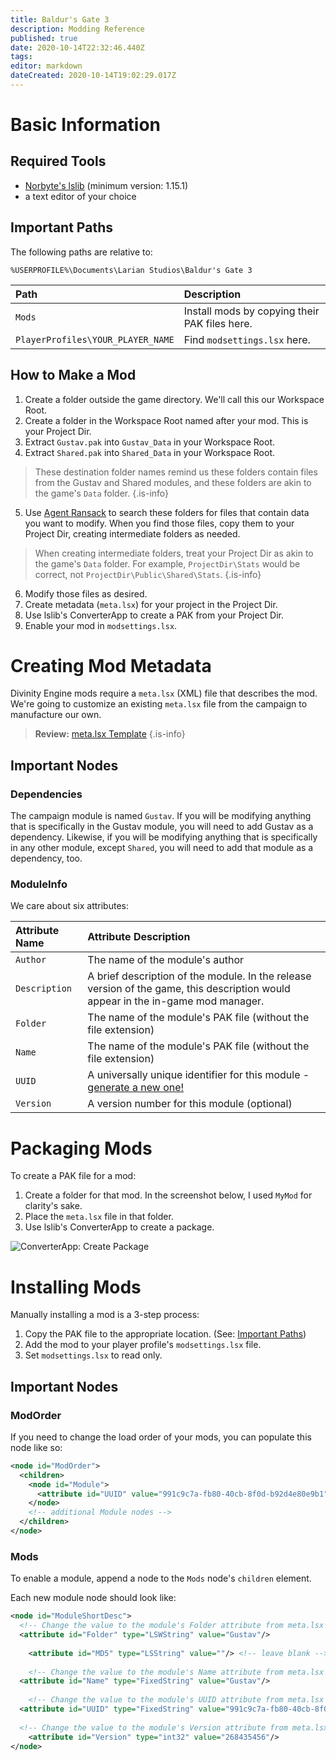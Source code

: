 ```yaml
---
title: Baldur's Gate 3
description: Modding Reference
published: true
date: 2020-10-14T22:32:46.440Z
tags: 
editor: markdown
dateCreated: 2020-10-14T19:02:29.017Z
---
```


# Basic Information

## Required Tools

- [Norbyte's lslib](https://github.com/Norbyte/lslib/releases) (minimum version: 1.15.1)
- a text editor of your choice


## Important Paths

The following paths are relative to:

`%USERPROFILE%\Documents\Larian Studios\Baldur's Gate 3`

Path | Description
:--- | :---
`Mods` | Install mods by copying their PAK files here.
`PlayerProfiles\YOUR_PLAYER_NAME` | Find `modsettings.lsx` here.


## How to Make a Mod

1. Create a folder outside the game directory. We'll call this our Workspace Root.
2. Create a folder in the Workspace Root named after your mod. This is your Project Dir.
3. Extract `Gustav.pak` into `Gustav_Data` in your Workspace Root. 
4. Extract `Shared.pak` into `Shared_Data` in your Workspace Root.

> These destination folder names remind us these folders contain files from the Gustav and Shared modules, and these folders are akin to the game's `Data` folder.
{.is-info}

5. Use [Agent Ransack](https://www.mythicsoft.com/agentransack/) to search these folders for files that contain data you want to modify. When you find those files, copy them to your Project Dir, creating intermediate folders as needed.

> When creating intermediate folders, treat your Project Dir as akin to the game's `Data` folder. For example, `ProjectDir\Stats` would be correct, not `ProjectDir\Public\Shared\Stats`.
{.is-info}

6. Modify those files as desired.
7. Create metadata (`meta.lsx`) for your project in the Project Dir.
8. Use lslib's ConverterApp to create a PAK from your Project Dir.
9. Enable your mod in `modsettings.lsx`.


# Creating Mod Metadata

Divinity Engine mods require a `meta.lsx` (XML) file that describes the mod. We're going to customize an existing `meta.lsx` file from the campaign to manufacture our own.

> **Review:** [meta.lsx Template](https://gist.github.com/fireundubh/b60baced4adf7a3070f466536aeeb7ec)
{.is-info}


## Important Nodes

### Dependencies

The campaign module is named `Gustav`. If you will be modifying anything that is specifically in the Gustav module, you will need to add Gustav as a dependency. Likewise, if you will be modifying anything that is specifically in any other module, except `Shared`, you will need to add that module as a dependency, too.

### ModuleInfo

We care about six attributes:

Attribute Name | Attribute Description
:--- | :---
`Author` | The name of the module's author
`Description` | A brief description of the module. In the release version of the game, this description would appear in the in-game mod manager.
`Folder` | The name of the module's PAK file (without the file extension)
`Name` | The name of the module's PAK file (without the file extension)
`UUID` | A universally unique identifier for this module - [generate a new one!](https://www.uuidgenerator.net)
`Version` | A version number for this module (optional)


# Packaging Mods

To create a PAK file for a mod:

1. Create a folder for that mod. In the screenshot below, I used `MyMod` for clarity's sake.
2. Place the `meta.lsx` file in that folder.
3. Use lslib's ConverterApp to create a package.

![ConverterApp: Create Package](https://i.imgur.com/yisfaAN.jpg)


# Installing Mods

Manually installing a mod is a 3-step process:

1. Copy the PAK file to the appropriate location. (See: [Important Paths](#important-paths))
2. Add the mod to your player profile's `modsettings.lsx` file.
3. Set `modsettings.lsx` to read only.


## Important Nodes

### ModOrder

If you need to change the load order of your mods, you can populate this node like so:

```xml
<node id="ModOrder">
  <children>
    <node id="Module">
      <attribute id="UUID" value="991c9c7a-fb80-40cb-8f0d-b92d4e80e9b1" type="22" />
    </node>
    <!-- additional Module nodes -->
  </children>
</node>
```


### Mods

To enable a module, append a node to the `Mods` node's `children` element.

Each new module node should look like:

```xml
<node id="ModuleShortDesc">
  <!-- Change the value to the module's Folder attribute from meta.lsx -->
  <attribute id="Folder" type="LSWString" value="Gustav"/> 
 
	<attribute id="MD5" type="LSString" value=""/> <!-- leave blank -->
  
	<!-- Change the value to the module's Name attribute from meta.lsx -->
  <attribute id="Name" type="FixedString" value="Gustav"/> 
  
	<!-- Change the value to the module's UUID attribute from meta.lsx -->
  <attribute id="UUID" type="FixedString" value="991c9c7a-fb80-40cb-8f0d-b92d4e80e9b1"/>
  
  <!-- Change the value to the module's Version attribute from meta.lsx -->
	<attribute id="Version" type="int32" value="268435456"/>
</node>
```
